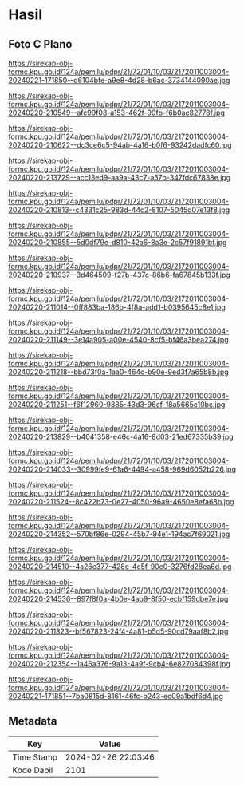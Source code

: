 # Hasil

## Foto C Plano

https://sirekap-obj-formc.kpu.go.id/124a/pemilu/pdpr/21/72/01/10/03/2172011003004-20240221-171850--d6104bfe-a9e8-4d28-b6ac-3734144090ae.jpg

https://sirekap-obj-formc.kpu.go.id/124a/pemilu/pdpr/21/72/01/10/03/2172011003004-20240220-210549--afc99f08-a153-462f-90fb-f6b0ac82778f.jpg

https://sirekap-obj-formc.kpu.go.id/124a/pemilu/pdpr/21/72/01/10/03/2172011003004-20240220-210622--dc3ce6c5-94ab-4a16-b0f6-93242dadfc60.jpg

https://sirekap-obj-formc.kpu.go.id/124a/pemilu/pdpr/21/72/01/10/03/2172011003004-20240220-213729--acc13ed9-aa9a-43c7-a57b-347fdc67838e.jpg

https://sirekap-obj-formc.kpu.go.id/124a/pemilu/pdpr/21/72/01/10/03/2172011003004-20240220-210813--c4331c25-983d-44c2-8107-5045d07e13f8.jpg

https://sirekap-obj-formc.kpu.go.id/124a/pemilu/pdpr/21/72/01/10/03/2172011003004-20240220-210855--5d0df79e-d810-42a6-8a3e-2c57f91891bf.jpg

https://sirekap-obj-formc.kpu.go.id/124a/pemilu/pdpr/21/72/01/10/03/2172011003004-20240220-210937--3d464509-f27b-437c-86b6-fa67845b133f.jpg

https://sirekap-obj-formc.kpu.go.id/124a/pemilu/pdpr/21/72/01/10/03/2172011003004-20240220-211014--0ff883ba-186b-4f8a-add1-b0395645c8e1.jpg

https://sirekap-obj-formc.kpu.go.id/124a/pemilu/pdpr/21/72/01/10/03/2172011003004-20240220-211149--3e14a905-a00e-4540-8cf5-bf46a3bea274.jpg

https://sirekap-obj-formc.kpu.go.id/124a/pemilu/pdpr/21/72/01/10/03/2172011003004-20240220-211218--bbd73f0a-1aa0-464c-b90e-9ed3f7a65b8b.jpg

https://sirekap-obj-formc.kpu.go.id/124a/pemilu/pdpr/21/72/01/10/03/2172011003004-20240220-211251--f6f12960-9885-43d3-96cf-18a5665e10bc.jpg

https://sirekap-obj-formc.kpu.go.id/124a/pemilu/pdpr/21/72/01/10/03/2172011003004-20240220-213829--b4041358-e46c-4a16-8d03-21ed67335b39.jpg

https://sirekap-obj-formc.kpu.go.id/124a/pemilu/pdpr/21/72/01/10/03/2172011003004-20240220-214033--30999fe9-61a6-4494-a458-969d6052b226.jpg

https://sirekap-obj-formc.kpu.go.id/124a/pemilu/pdpr/21/72/01/10/03/2172011003004-20240220-211524--8c422b73-0e27-4050-96a9-4650e8efa68b.jpg

https://sirekap-obj-formc.kpu.go.id/124a/pemilu/pdpr/21/72/01/10/03/2172011003004-20240220-214352--570bf86e-0294-45b7-94e1-194ac7f69021.jpg

https://sirekap-obj-formc.kpu.go.id/124a/pemilu/pdpr/21/72/01/10/03/2172011003004-20240220-214510--4a26c377-428e-4c5f-90c0-3276fd28ea6d.jpg

https://sirekap-obj-formc.kpu.go.id/124a/pemilu/pdpr/21/72/01/10/03/2172011003004-20240220-214536--897f8f0a-4b0e-4ab9-8f50-ecbf159dbe7e.jpg

https://sirekap-obj-formc.kpu.go.id/124a/pemilu/pdpr/21/72/01/10/03/2172011003004-20240220-211823--bf567823-24f4-4a81-b5d5-90cd79aaf8b2.jpg

https://sirekap-obj-formc.kpu.go.id/124a/pemilu/pdpr/21/72/01/10/03/2172011003004-20240220-212354--1a46a376-9a13-4a9f-9cb4-6e827084398f.jpg

https://sirekap-obj-formc.kpu.go.id/124a/pemilu/pdpr/21/72/01/10/03/2172011003004-20240221-171851--7ba0815d-8161-46fc-b243-ec09a1bdf6d4.jpg


## Metadata

| Key        | Value               |
| ---------- | ------------------- |
| Time Stamp | 2024-02-26 22:03:46 |
| Kode Dapil | 2101                |



